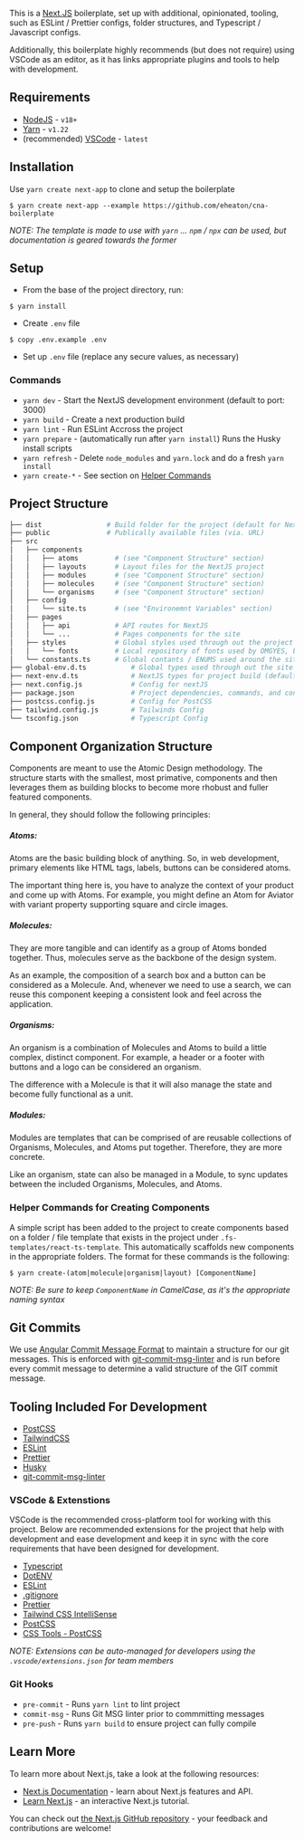 This is a [Next.JS](https://nextjs.org) boilerplate, set up with additional, opinionated, tooling, such as ESLint / Prettier configs, folder structures, and Typescript / Javascript configs.

Additionally, this boilerplate highly recommends (but does not require) using VSCode as an editor, as it has links appropriate plugins and tools to help with development.

## Requirements

- [NodeJS](https://nodejs.com) - `v18+`
- [Yarn](https://yarnpkg.com) - `v1.22`
- (recommended) [VSCode](https://code.visualstudio.com/) - `latest`

## Installation
Use `yarn create next-app` to clone and setup the boilerplate

```
$ yarn create next-app --example https://github.com/eheaton/cna-boilerplate
```

_NOTE: The template is made to use with `yarn` ... `npm` / `npx` can be used, but documentation is geared towards the former_

## Setup

- From the base of the project directory, run:

```
$ yarn install
```

- Create `.env` file

```
$ copy .env.example .env
```

- Set up `.env` file (replace any secure values, as necessary)

### Commands

- `yarn dev` - Start the NextJS development environment (default to port: 3000)
- `yarn build` - Create a next production build
- `yarn lint` - Run ESLint Accross the project
- `yarn prepare` - (automatically run after `yarn install`) Runs the Husky install scripts
- `yarn refresh` - Delete `node_modules` and `yarn.lock` and do a fresh `yarn install`
- `yarn create-*` - See section on [Helper Commands](#helper-commands-for-creating-components)

## Project Structure

```bash
├── dist                # Build folder for the project (default for NextJS)
├── public              # Publically available files (via. URL)
├── src
│   ├── components
│   │   ├── atoms         # (see "Component Structure" section)
│   │   ├── layouts       # Layout files for the NextJS project
│   │   ├── modules       # (see "Component Structure" section)
│   │   ├── molecules     # (see "Component Structure" section)
│   │   └── organisms     # (see "Component Structure" section)
│   ├── config
│   │   └── site.ts       # (see "Environemnt Variables" section)
│   ├── pages
│   │   ├── api           # API routes for NextJS
│   │   └── ...           # Pages components for the site
│   ├── styles            # Global styles used through out the project / tailwind
│   │   └── fonts         # Local repository of fonts used by OMGYES, but not in project
│   └── constants.ts      # Global contants / ENUMS used around the site
├── global-env.d.ts           # Global types used through out the site
├── next-env.d.ts             # NextJS types for project build (default for NextJS)
├── next.config.js            # Config for nextJS
├── package.json              # Project dependencies, commands, and configurations
├── postcss.config.js         # Config for PostCSS
├── tailwind.config.js        # Tailwinds Config
└── tsconfig.json             # Typescript Config
```

## Component Organization Structure

Components are meant to use the Atomic Design methodology. The structure starts with the smallest, most primative, components and then leverages them as building blocks to become more rhobust and fuller featured components.

In general, they should follow the following principles:

##### Atoms:

Atoms are the basic building block of anything. So, in web development, primary elements like HTML tags, labels, buttons can be considered atoms.

The important thing here is, you have to analyze the context of your product and come up with Atoms. For example, you might define an Atom for Aviator with variant property supporting square and circle images.

##### Molecules:

They are more tangible and can identify as a group of Atoms bonded together. Thus, molecules serve as the backbone of the design system.

As an example, the composition of a search box and a button can be considered as a Molecule. And, whenever we need to use a search, we can reuse this component keeping a consistent look and feel across the application.

##### Organisms:

An organism is a combination of Molecules and Atoms to build a little complex, distinct component. For example, a header or a footer with buttons and a logo can be considered an organism.

The difference with a Molecule is that it will also manage the state and become fully functional as a unit.

##### Modules:

Modules are templates that can be comprised of are reusable collections of Organisms, Molecules, and Atoms put together. Therefore, they are more concrete.

Like an organism, state can also be managed in a Module, to sync updates between the included Organisms, Molecules, and Atoms.

### Helper Commands for Creating Components

A simple script has been added to the project to create components based on a folder / file template that exists in the project under `.fs-templates/react-ts-template`. This automatically scaffolds new components in the appropriate folders. The format for these commands is the following:

```
$ yarn create-(atom|molecule|organism|layout) [ComponentName]
```

_NOTE: Be sure to keep `ComponentName` in CamelCase, as it's the appropriate naming syntax_

## Git Commits

We use [Angular Commit Message Format](https://github.com/angular/angular/blob/main/CONTRIBUTING.md#-commit-message-format) to maintain a structure for our git messages. This is enforced with [git-commit-msg-linter](https://www.npmjs.com/package/git-commit-msg-linter) and is run before every commit message to determine a valid structure of the GIT commit message.

## Tooling Included For Development

- [PostCSS](https://postcss.org/)
- [TailwindCSS](https://tailwindcss.com/)
- [ESLint](https://eslint.org/)
- [Prettier](https://prettier.io/)
- [Husky](https://github.com/typicode/husky)
- [git-commit-msg-linter](https://www.npmjs.com/package/git-commit-msg-linter)

### VSCode & Extenstions

VSCode is the recommended cross-platform tool for working with this project. Below are recommended extensions for the project that help with development and ease development and keep it in sync with the core requirements that have been designed for development.

- [Typescript](https://marketplace.visualstudio.com/items?itemName=ms-vscode.vscode-typescript-next)
- [DotENV](https://marketplace.visualstudio.com/items?itemName=mikestead.dotenv)
- [ESLint](https://marketplace.visualstudio.com/items?itemName=dbaeumer.vscode-eslint)
- [.gitignore](https://marketplace.visualstudio.com/items?itemName=codezombiech.gitignore)
- [Prettier](https://marketplace.visualstudio.com/items?itemName=esbenp.prettier-vscode)
- [Tailwind CSS IntelliSense](https://marketplace.visualstudio.com/items?itemName=bradlc.vscode-tailwindcss)
- [PostCSS](https://marketplace.visualstudio.com/items?itemName=vunguyentuan.vscode-postcss)
- [CSS Tools - PostCSS](https://marketplace.visualstudio.com/items?itemName=csstools.postcss)

_NOTE: Extensions can be auto-managed for developers using the `.vscode/extensions.json` for team members_

### Git Hooks

- `pre-commit` - Runs `yarn lint` to lint project
- `commit-msg` - Runs Git MSG linter prior to commmitting messages
- `pre-push` - Runs `yarn build` to ensure project can fully compile

## Learn More

To learn more about Next.js, take a look at the following resources:

- [Next.js Documentation](https://nextjs.org/docs) - learn about Next.js features and API.
- [Learn Next.js](https://nextjs.org/learn) - an interactive Next.js tutorial.

You can check out [the Next.js GitHub repository](https://github.com/vercel/next.js/) - your feedback and contributions are welcome!
